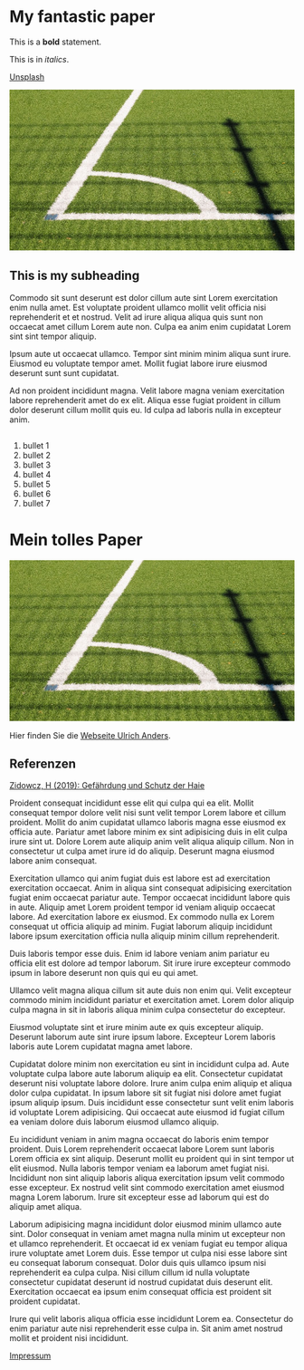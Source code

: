 # My fantastic paper

This is a **bold** statement.

This is in _italics_.

[Unsplash](https://unsplash.com/)

![Soccer Field](01.jpg)

## This is my subheading

Commodo sit sunt deserunt est dolor cillum aute sint Lorem exercitation enim nulla amet. Est voluptate proident ullamco mollit velit officia nisi reprehenderit et et nostrud. Velit ad irure aliqua aliqua quis sunt non occaecat amet cillum Lorem aute non. Culpa ea anim enim cupidatat Lorem sint sint tempor aliquip.

Ipsum aute ut occaecat ullamco. Tempor sint minim minim aliqua sunt irure. Eiusmod eu voluptate tempor amet. Mollit fugiat labore irure eiusmod deserunt sunt sunt cupidatat.

Ad non proident incididunt magna. Velit labore magna veniam exercitation labore reprehenderit amet do ex elit. Aliqua esse fugiat proident in cillum dolor deserunt cillum mollit quis eu. Id culpa ad laboris nulla in excepteur anim.

##

1. bullet 1
1. bullet 2
1. bullet 3
1. bullet 4
1. bullet 5
1. bullet 6
1. bullet 7

###

####

#####

######

# Mein tolles Paper

![Kaffee](01.jpg)

Hier finden Sie die [Webseite Ulrich Anders](https://ulrich-anders.eu/).

## Referenzen

[Zidowcz, H (2019): Gefährdung und Schutz der Haie](https://www.bfn.de/fileadmin/BfN/service/Dokumente/skripten/Skript450.pdf)

Proident consequat incididunt esse elit qui culpa qui ea elit. Mollit consequat tempor dolore velit nisi sunt velit tempor Lorem labore et cillum proident. Mollit do anim cupidatat ullamco laboris magna esse eiusmod ex officia aute. Pariatur amet labore minim ex sint adipisicing duis in elit culpa irure sint ut. Dolore Lorem aute aliquip anim velit aliqua aliquip cillum. Non in consectetur ut culpa amet irure id do aliquip. Deserunt magna eiusmod labore anim consequat.

Exercitation ullamco qui anim fugiat duis est labore est ad exercitation exercitation occaecat. Anim in aliqua sint consequat adipisicing exercitation fugiat enim occaecat pariatur aute. Tempor occaecat incididunt labore quis in aute. Aliquip amet Lorem proident tempor id veniam aliquip occaecat labore. Ad exercitation labore ex eiusmod. Ex commodo nulla ex Lorem consequat ut officia aliquip ad minim. Fugiat laborum aliquip incididunt labore ipsum exercitation officia nulla aliquip minim cillum reprehenderit.

Duis laboris tempor esse duis. Enim id labore veniam anim pariatur eu officia elit est dolore ad tempor laborum. Sit irure irure excepteur commodo ipsum in labore deserunt non quis qui eu qui amet.

Ullamco velit magna aliqua cillum sit aute duis non enim qui. Velit excepteur commodo minim incididunt pariatur et exercitation amet. Lorem dolor aliquip culpa magna in sit in laboris aliqua minim culpa consectetur do excepteur.

Eiusmod voluptate sint et irure minim aute ex quis excepteur aliquip. Deserunt laborum aute sint irure ipsum labore. Excepteur Lorem laboris laboris aute Lorem cupidatat magna amet labore.

Cupidatat dolore minim non exercitation eu sint in incididunt culpa ad. Aute voluptate culpa labore aute laborum aliquip ea elit. Consectetur cupidatat deserunt nisi voluptate labore dolore. Irure anim culpa enim aliquip et aliqua dolor culpa cupidatat. In ipsum labore sit sit fugiat nisi dolore amet fugiat ipsum aliquip ipsum. Duis incididunt esse consectetur sunt velit enim laboris id voluptate Lorem adipisicing. Qui occaecat aute eiusmod id fugiat cillum ea veniam dolore duis laborum eiusmod ullamco aliquip.

Eu incididunt veniam in anim magna occaecat do laboris enim tempor proident. Duis Lorem reprehenderit occaecat labore Lorem sunt laboris Lorem officia ex sint aliquip. Deserunt mollit eu proident qui in sint tempor ut elit eiusmod. Nulla laboris tempor veniam ea laborum amet fugiat nisi. Incididunt non sint aliquip laboris aliqua exercitation ipsum velit commodo esse excepteur. Ex nostrud velit sint commodo exercitation amet eiusmod magna Lorem laborum. Irure sit excepteur esse ad laborum qui est do aliquip amet aliqua.

Laborum adipisicing magna incididunt dolor eiusmod minim ullamco aute sint. Dolor consequat in veniam amet magna nulla minim ut excepteur non et ullamco reprehenderit. Et occaecat id ex veniam fugiat eu tempor aliqua irure voluptate amet Lorem duis. Esse tempor ut culpa nisi esse labore sint eu consequat laborum consequat. Dolor duis quis ullamco ipsum nisi reprehenderit ea culpa culpa. Nisi cillum cillum id nulla voluptate consectetur cupidatat deserunt id nostrud cupidatat duis deserunt elit. Exercitation occaecat ea ipsum enim consequat officia est proident sit proident cupidatat.

Irure qui velit laboris aliqua officia esse incididunt Lorem ea. Consectetur do enim pariatur aute nisi reprehenderit esse culpa in. Sit anim amet nostrud mollit et proident nisi incididunt.

[Impressum](/impressum)
